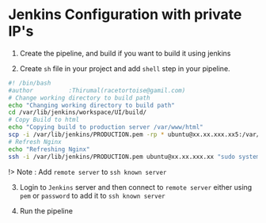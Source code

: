 # Jenkins Configuration with private IP's

1. Create the pipeline, and build if you want to build it using jenkins

2. Create `sh` file in your project and add `shell` step in your pipeline.

```bash
#! /bin/bash
#author          :Thirumal(racetortoise@gamil.com)
# Change working directory to build path
echo "Changing working directory to build path"
cd /var/lib/jenkins/workspace/UI/build/
# Copy Build to html
echo "Copying build to production server /var/www/html"
scp -i /var/lib/jenkins/PRODUCTION.pem -rp * ubuntu@xx.xx.xxx.xx5:/var/www/html/
# Refresh Nginx
echo "Refreshing Nginx"
ssh -i /var/lib/jenkins/PRODUCTION.pem ubuntu@xx.xx.xxx.xx "sudo systemctl reload nginx"
```

!>  Note : Add `remote server` to `ssh known server`

3. Login to `Jenkins` server and then connect to `remote server` either using `pem` or `password` to add it to `ssh known server`

4. Run the pipeline